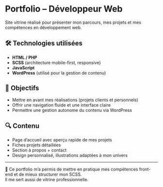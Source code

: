 # Portfolio – Développeur Web

Site vitrine réalisé pour présenter mon parcours, mes projets et mes compétences en développement web.

## 🛠️ Technologies utilisées

- **HTML / PHP**
- **SCSS** (architecture mobile-first, responsive)
- **JavaScript**
- **WordPress** (utilisé pour la gestion de contenu)

## 🎯 Objectifs

- Mettre en avant mes réalisations (projets clients et personnels)
- Offrir une navigation fluide et une interface claire
- Permettre une gestion autonome du contenu via WordPress

## 🔍 Contenu

- Page d’accueil avec aperçu rapide de mes projets
- Fiches projets détaillées
- Section à propos + contact
- Design personnalisé, illustrations adaptées à mon univers

---

📌 Ce portfolio m’a permis de mettre en pratique mes compétences front-end et de mieux structurer mon SCSS.  
Il me sert aussi de vitrine professionnelle.

